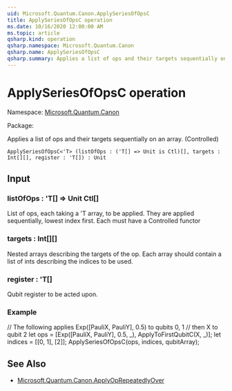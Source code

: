 ```yaml
---
uid: Microsoft.Quantum.Canon.ApplySeriesOfOpsC
title: ApplySeriesOfOpsC operation
ms.date: 10/16/2020 12:00:00 AM
ms.topic: article
qsharp.kind: operation
qsharp.namespace: Microsoft.Quantum.Canon
qsharp.name: ApplySeriesOfOpsC
qsharp.summary: Applies a list of ops and their targets sequentially on an array. (Controlled)
---
```


# ApplySeriesOfOpsC operation

Namespace: [Microsoft.Quantum.Canon](xref:Microsoft.Quantum.Canon)

Package: [](https://nuget.org/packages/)


Applies a list of ops and their targets sequentially on an array. (Controlled)

```Q#
ApplySeriesOfOpsC<'T> (listOfOps : ('T[] => Unit is Ctl)[], targets : Int[][], register : 'T[]) : Unit
```


## Input

### listOfOps : 'T[] => Unit Ctl[]

List of ops, each taking a 'T array, to be applied. They are applied sequentially, lowest index first.Each must have a Controlled functor


### targets : Int[][]

Nested arrays describing the targets of the op. Each array should contain a list of ints describingthe indices to be used.


### register : 'T[]

Qubit register to be acted upon.


### Example

// The following applies Exp([PauliX, PauliY], 0.5) to qubits 0, 1// then X to qubit 2let ops = [Exp([PauliX, PauliY], 0.5, _), ApplyToFirstQubitC(X, _)];let indices = [[0, 1], [2]];ApplySeriesOfOpsC(ops, indices, qubitArray);



## See Also

- [Microsoft.Quantum.Canon.ApplyOpRepeatedlyOver](xref:Microsoft.Quantum.Canon.ApplyOpRepeatedlyOver)